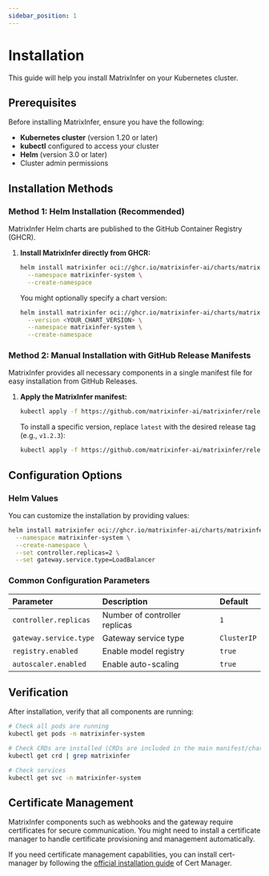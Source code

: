 ```yaml
---
sidebar_position: 1
---
```


# Installation

This guide will help you install MatrixInfer on your Kubernetes cluster.

## Prerequisites

Before installing MatrixInfer, ensure you have the following:

-   **Kubernetes cluster** (version 1.20 or later)
-   **kubectl** configured to access your cluster
-   **Helm** (version 3.0 or later)
-   Cluster admin permissions

## Installation Methods

### Method 1: Helm Installation (Recommended)

MatrixInfer Helm charts are published to the GitHub Container Registry (GHCR).

1.  **Install MatrixInfer directly from GHCR:**

    ```bash
    helm install matrixinfer oci://ghcr.io/matrixinfer-ai/charts/matrixinfer \
      --namespace matrixinfer-system \
      --create-namespace
    ```

    You might optionally specify a chart version:

    ```bash
    helm install matrixinfer oci://ghcr.io/matrixinfer-ai/charts/matrixinfer \
      --version <YOUR_CHART_VERSION> \
      --namespace matrixinfer-system \
      --create-namespace
    ```

### Method 2: Manual Installation with GitHub Release Manifests

MatrixInfer provides all necessary components in a single manifest file for easy installation from GitHub Releases.

1.  **Apply the MatrixInfer manifest:**

    ```bash
    kubectl apply -f https://github.com/matrixinfer-ai/matrixinfer/releases/latest/download/matrixinfer.yaml
    ```

    To install a specific version, replace `latest` with the desired release tag (e.g., `v1.2.3`):

    ```bash
    kubectl apply -f https://github.com/matrixinfer-ai/matrixinfer/releases/download/vX.Y.Z/matrixinfer.yaml
    ```

## Configuration Options

### Helm Values

You can customize the installation by providing values:

```bash
helm install matrixinfer oci://ghcr.io/matrixinfer-ai/charts/matrixinfer \
  --namespace matrixinfer-system \
  --create-namespace \
  --set controller.replicas=2 \
  --set gateway.service.type=LoadBalancer
```

### Common Configuration Parameters

| Parameter | Description | Default |
| :------------------ | :---------------------------- | :-------- |
| `controller.replicas` | Number of controller replicas | `1` |
| `gateway.service.type` | Gateway service type | `ClusterIP` |
| `registry.enabled` | Enable model registry | `true` |
| `autoscaler.enabled` | Enable auto-scaling | `true` |

## Verification

After installation, verify that all components are running:

```bash
# Check all pods are running
kubectl get pods -n matrixinfer-system

# Check CRDs are installed (CRDs are included in the main manifest/chart)
kubectl get crd | grep matrixinfer

# Check services
kubectl get svc -n matrixinfer-system
```

## Certificate Management

MatrixInfer components such as webhooks and the gateway require certificates for secure communication. You might need to install a certificate manager to handle certificate provisioning and management automatically.

If you need certificate management capabilities, you can install cert-manager by following the [official installation guide](https://cert-manager.io/docs/installation/) of Cert Manager.
